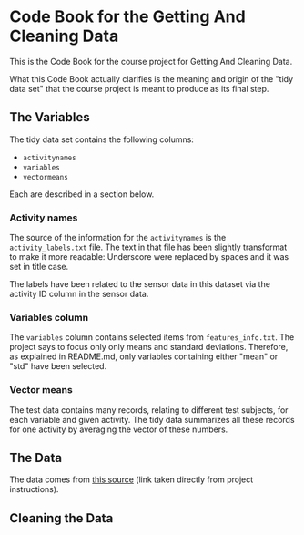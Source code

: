 Code Book for the Getting And Cleaning Data
===================

This is the Code Book for the course project for Getting And Cleaning Data.

What this Code Book actually clarifies is the meaning and origin of the "tidy data set" that
the course project is meant to produce as its final step.
 
## The Variables

The tidy data set contains the following columns:

* `activitynames`
* `variables`
* `vectormeans`

Each are described in a section below.

### Activity names

The source of the information for the `activitynames` is the  `activity_labels.txt` file. The text in that file has been slightly transformat to make it more readable: Underscore were replaced by spaces and it was set in title case.

The labels have been related to the sensor data in this dataset via the activity ID column in the sensor data.

### Variables column

The `variables` column contains selected items from `features_info.txt`. The project says to focus only only means and standard deviations. Therefore, as explained in README.md, only variables containing either "mean" or "std" have been selected.

### Vector means

The test data contains many records, relating to different test subjects, for each variable and given activity. The tidy data summarizes all these records for one activity by averaging the vector of these numbers.

## The Data

The data comes from [this source](http://archive.ics.uci.edu/ml/datasets/Human+Activity+Recognition+Using+Smartphones) (link taken directly from project instructions).


## Cleaning the Data